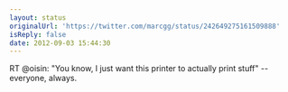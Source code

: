 ```yaml
---
layout: status
originalUrl: 'https://twitter.com/marcgg/status/242649275161509888'
isReply: false
date: 2012-09-03 15:44:30
---
```


RT @oisin: "You know, I just want this printer to actually print stuff" -- everyone, always.
